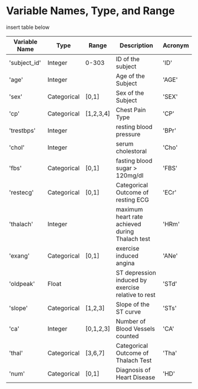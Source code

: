 # Variable Names, Type, and Range

insert table below

| Variable Name | Type | Range | Description | Acronym
| --- | --- | --- | --- | --- |
| 'subject_id' | Integer | 0-303 | ID of the subject | 'ID' |
| 'age'| Integer  |   |  Age of the Subject | 'AGE' |
|  'sex' | Categorical  | [0,1]  |  Sex of the Subject | 'SEX' |
| 'cp' | Categorical  | [1,2,3,4]  | Chest Pain Type  | 'CP' |
| 'trestbps'  |  Integer |   |  resting blood pressure | 'BPr' |
|  'chol' | Integer  |   | serum cholestoral  | 'Cho' |
|  'fbs' | Categorical  | [0,1]  |  fasting blood sugar > 120mg/dl| 'FBS' |
|  'restecg' | Categorical  | [0,1]  | Categorical Outcome of resting ECG  | 'ECr' |
| 'thalach'  | Integer  |   |  maximum heart rate achieved during Thalach test|'HRm'  |
| 'exang'  | Categorical  | [0,1]  |  exercise induced angina | 'ANe'|
| 'oldpeak'  | Float  |   |  ST depression induced by exercise relative to rest | 'STd' |
| 'slope' | Categorical | [1,2,3] | Slope of the ST curve | 'STs' |
| 'ca' | Integer | [0,1,2,3] | Number of Blood Vessels counted | 'CA' |
| 'thal' | Categorical  | [3,6,7]  | Categorical Outcome of Thalach Test | 'Tha' |
| 'num'  | Categorical  | [0,1]  | Diagnosis of Heart Disease |  'HD' |
